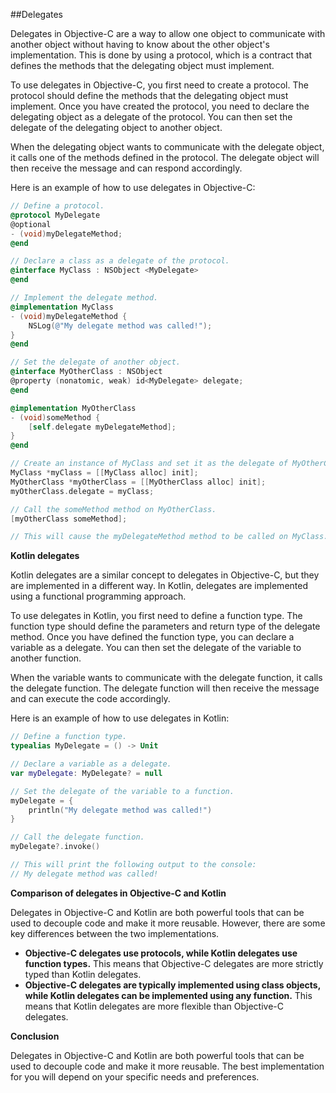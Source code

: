 ##Delegates

Delegates in Objective-C are a way to allow one object to communicate with another object without having to know about the other object's implementation. This is done by using a protocol, which is a contract that defines the methods that the delegating object must implement.

To use delegates in Objective-C, you first need to create a protocol. The protocol should define the methods that the delegating object must implement. Once you have created the protocol, you need to declare the delegating object as a delegate of the protocol. You can then set the delegate of the delegating object to another object.

When the delegating object wants to communicate with the delegate object, it calls one of the methods defined in the protocol. The delegate object will then receive the message and can respond accordingly.

Here is an example of how to use delegates in Objective-C:

```objectivec
// Define a protocol.
@protocol MyDelegate
@optional
- (void)myDelegateMethod;
@end

// Declare a class as a delegate of the protocol.
@interface MyClass : NSObject <MyDelegate>
@end

// Implement the delegate method.
@implementation MyClass
- (void)myDelegateMethod {
    NSLog(@"My delegate method was called!");
}
@end

// Set the delegate of another object.
@interface MyOtherClass : NSObject
@property (nonatomic, weak) id<MyDelegate> delegate;
@end

@implementation MyOtherClass
- (void)someMethod {
    [self.delegate myDelegateMethod];
}
@end

// Create an instance of MyClass and set it as the delegate of MyOtherClass.
MyClass *myClass = [[MyClass alloc] init];
MyOtherClass *myOtherClass = [[MyOtherClass alloc] init];
myOtherClass.delegate = myClass;

// Call the someMethod method on MyOtherClass.
[myOtherClass someMethod];

// This will cause the myDelegateMethod method to be called on MyClass.
```

**Kotlin delegates**

Kotlin delegates are a similar concept to delegates in Objective-C, but they are implemented in a different way. In Kotlin, delegates are implemented using a functional programming approach.

To use delegates in Kotlin, you first need to define a function type. The function type should define the parameters and return type of the delegate method. Once you have defined the function type, you can declare a variable as a delegate. You can then set the delegate of the variable to another function.

When the variable wants to communicate with the delegate function, it calls the delegate function. The delegate function will then receive the message and can execute the code accordingly.

Here is an example of how to use delegates in Kotlin:

```kotlin
// Define a function type.
typealias MyDelegate = () -> Unit

// Declare a variable as a delegate.
var myDelegate: MyDelegate? = null

// Set the delegate of the variable to a function.
myDelegate = {
    println("My delegate method was called!")
}

// Call the delegate function.
myDelegate?.invoke()

// This will print the following output to the console:
// My delegate method was called!
```

**Comparison of delegates in Objective-C and Kotlin**

Delegates in Objective-C and Kotlin are both powerful tools that can be used to decouple code and make it more reusable. However, there are some key differences between the two implementations.

* **Objective-C delegates use protocols, while Kotlin delegates use function types.** This means that Objective-C delegates are more strictly typed than Kotlin delegates.
* **Objective-C delegates are typically implemented using class objects, while Kotlin delegates can be implemented using any function.** This means that Kotlin delegates are more flexible than Objective-C delegates.

**Conclusion**

Delegates in Objective-C and Kotlin are both powerful tools that can be used to decouple code and make it more reusable. The best implementation for you will depend on your specific needs and preferences.
